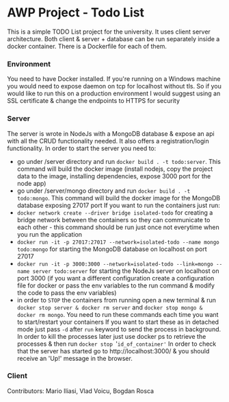 # AWP Project - Todo List
This is a simple TODO List project for the university. It uses client server architecture. Both client & server + database can be run separately inside a docker container. There is a Dockerfile for each of them.

### Environment
You need to have Docker installed. If you're running on a Windows machine you would need to expose daemon on tcp for localhost without tls. So if you would like to run this on a production environment I would suggest using an SSL certificate & change the endpoints to HTTPS for security

### Server
The server is wrote in NodeJs with a MongoDB database & expose an api with all the CRUD functionality needed.
It also offers a registration/login functionality.
In order to start the server you need to:
- go under /server directory and run `docker build . -t todo:server`. This command will build the docker image (install nodejs, copy the project data to the image, installing dependencies, expose 3000 port for the node app)
- go under /server/mongo directory and run `docker build . -t todo:mongo`. This command will build the docker image for the MongoDB database exposing 27017 port
If you want to run the containers just run:
- `docker network create --driver bridge isolated-todo` for creating a bridge network between the containers so they can communicate to each other - this command should be run just once not everytime when you run the application
- `docker run -it -p 27017:27017 --network=isolated-todo --name mongo todo:mongo` for starting the MongoDB database on localhost on port 27017
- `docker run -it -p 3000:3000 --network=isolated-todo --link=mongo --name server todo:server` for starting the NodeJs server on localhost on port 3000 (if you want a different configuration create a configuration file for docker or pass the env variables to the run command & modify the code to pass the env variables)
- in order to `STOP` the containers from running open a new terminal & run `docker stop server & docker rm server` and `docker stop mongo & docker rm mongo`. You need to run these commands each time you want to start/restart your containers
If you want to start these as in detached mode just pass `-d` after `run` keyword to send the process in background. In order to kill the processes later just use docker ps to retrieve the processes & then run `docker stop `'`id_of_container'`
In order to check that the server has started go to http://localhost:3000/ & you should receive an 'Up!' message in the browser.
### Client


Contributors: Mario Iliasi, Vlad Voicu, Bogdan Rosca

